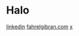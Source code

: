 # Halo

[linkedin](https://www.linkedin.com/in/fahrelga/)
[fahrelgibran.com](https://fahrelgibran.com)
[x](https://x.com/dafex30)
